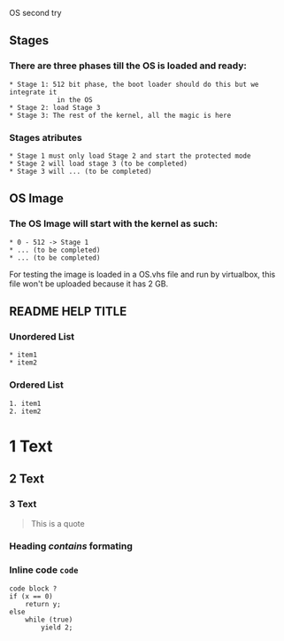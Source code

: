 OS second try

Stages
--------------------------------------------------------------------------------
### There are three phases till the OS is loaded and ready:
	* Stage 1: 512 bit phase, the boot loader should do this but we integrate it
				in the OS
	* Stage 2: load Stage 3
	* Stage 3: The rest of the kernel, all the magic is here

### Stages atributes
	* Stage 1 must only load Stage 2 and start the protected mode
	* Stage 2 will load stage 3 (to be completed)
	* Stage 3 will ... (to be completed)

OS Image
--------------------------------------------------------------------------------
### The OS Image will start with the kernel as such:
	* 0 - 512 -> Stage 1
	* ... (to be completed)
	* ... (to be completed)
For testing the image is loaded in a OS.vhs file and run by virtualbox, this
file won't be uploaded because it has 2 GB.

README HELP TITLE
--------------------------------------------------------------------------------
### Unordered List
	* item1
	* item2

### Ordered List
	1. item1
	2. item2

# 1 Text
## 2 Text
### 3 Text

> This is a quote 

### Heading *contains* **formating**

### Inline code `code`
	code block ? 
	if (x == 0)
		return y;
	else 
		while (true)
			yield 2;